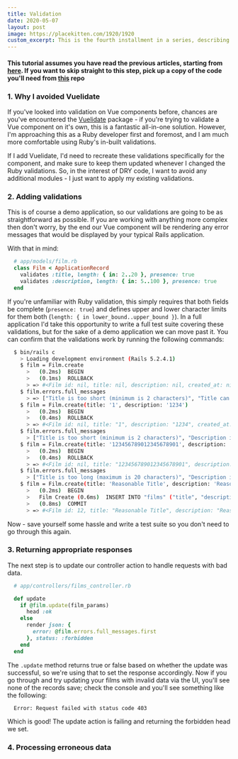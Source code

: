 ```yaml
---
title: Validation
date: 2020-05-07
layout: post
image: https://placekitten.com/1920/1920
custom_excerpt: This is the fourth installment in a series, describing a way to implement validation for your vue tables.
---
```


#### This tutorial assumes you have read the previous articles, starting from [here](/blog-posts/02-rails-with-vue-your-first-component.html). If you want to skip straight to this step, pick up a copy of the code you'll need from [this](https://github.com/ctrlaltdelete44/vue-test-app/tree/chp-3.0.1) repo

### 1. Why I avoided Vuelidate

  If you've looked into validation on Vue components before, chances are you've encountered the [Vuelidate](https://vuelidate.js.org/) package - if you're trying to validate a Vue component on it's own, this is a fantastic all-in-one solution. However, I'm approaching this as a Ruby developer first and foremost, and I am much more comfortable using Ruby's in-built validations.
  
  If I add Vuelidate, I'd need to recreate these validations specifically for the component, and make sure to keep them updated whenever I changed the Ruby validations. So, in the interest of DRY code, I want to avoid any additional modules - I just want to apply my existing validations.

### 2. Adding validations

  This is of course a demo application, so our validations are going to be as straightforward as possible. If you are working with anything more complex then don't worry, by the end our Vue component will be rendering any error messages that would be displayed by your typical Rails application.

  With that in mind:

  ```rb
    # app/models/film.rb
    class Film < ApplicationRecord
      validates :title, length: { in: 2..20 }, presence: true
      validates :description, length: { in: 5..100 }, presence: true
    end
  ```

  If you're unfamiliar with Ruby validation, this simply requires that both fields be complete (`presence: true`) and defines upper and lower character limits for them both (`length: { in lower_bound..upper_bound }`). In a full application I'd take this opportunity to write a full test suite covering these validations, but for the sake of a demo application we can move past it. You can confirm that the validations work by running the following commands:

  ```bash
    $ bin/rails c
      > Loading development environment (Rails 5.2.4.1)
      $ film = Film.create
        >   (0.2ms)  BEGIN
        >   (0.1ms)  ROLLBACK
        > => #<Film id: nil, title: nil, description: nil, created_at: nil, updated_at: nil>
      $ film.errors.full_messages
        > => ["Title is too short (minimum is 2 characters)", "Title can't be blank", "Description is too short (minimum is 5 characters)", "Description can't be blank"]
      $ film = Film.create(title: '1', description: '1234')
        >   (0.2ms)  BEGIN
        >   (0.4ms)  ROLLBACK
        > => #<Film id: nil, title: "1", description: "1234", created_at: nil, updated_at: nil>
      $ film.errors.full_messages
        > ["Title is too short (minimum is 2 characters)", "Description is too short (minimum is 5 characters)"]
      $ film = Film.create(title: '123456789012345678901', description: 'A string long enough to hit the 100-character limit')
        >   (0.2ms)  BEGIN
        >   (0.4ms)  ROLLBACK
        > => #<Film id: nil, title: "123456789012345678901", description: "...", created_at: nil, updated_at: nil>
      $ film.errors.full_messages
        > ["Title is too long (maximum is 20 characters)", "Description is too long (maximum is 100 characters)"]
      $ film = Film.create(title: 'Reasonable Title', description: 'Reasonable Description')
        >   (0.2ms)  BEGIN
        >   Film Create (0.6ms)  INSERT INTO "films" ("title", "description", "created_at", "updated_at") VALUES ($1, $2, $3, $4) RETURNING "id"  [["title", "Reasonable Title"], ["description", "Reasonable Description"], ["created_at", "2020-05-08 12:23:47.784686"], ["updated_at", "2020-05-08 12:23:47.784686"]]
        >   (0.8ms)  COMMIT
        > => #<Film id: 12, title: "Reasonable Title", description: "Reasonable Description", created_at: "2020-05-08 12:23:47", updated_at: "2020-05-08 12:23:47">
  ```

  Now - save yourself some hassle and write a test suite so you don't need to go through this again.

### 3. Returning appropriate responses

  The next step is to update our controller action to handle requests with bad data.

  ```rb
    # app/controllers/films_controller.rb

    def update
      if @film.update(film_params)
        head :ok
      else
        render json: {
          error: @film.errors.full_messages.first
        }, status: :forbidden
      end
    end
  ```

  The `.update` method returns true or false based on whether the update was successful, so we're using that to set the response accordingly. Now if you go through and try updating your films with invalid data via the UI, you'll see none of the records save; check the console and you'll see something like the following:

  ```bash
    Error: Request failed with status code 403
  ```

  Which is good! The update action is failing and returning the forbidden head we set.

### 4. Processing erroneous data
